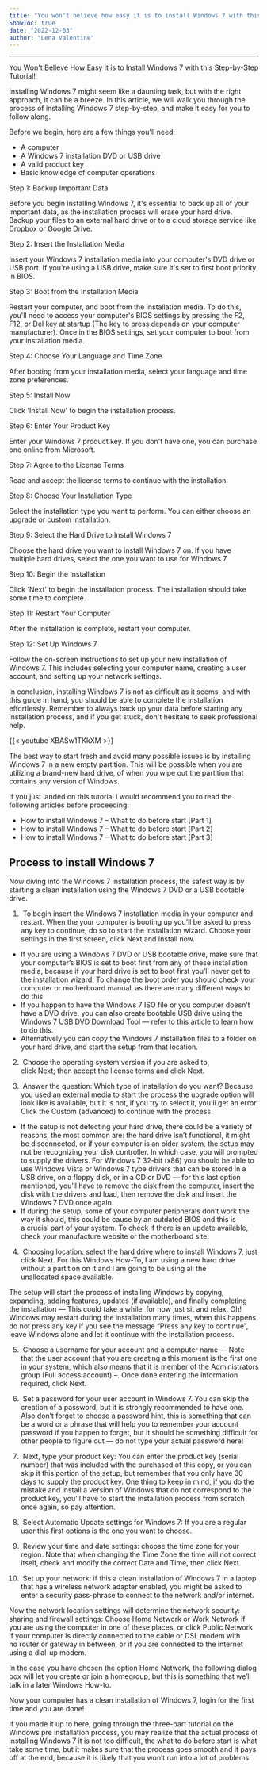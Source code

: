 ```yaml
---
title: "You won't believe how easy it is to install Windows 7 with this step-by-step tutorial!"
ShowToc: true 
date: "2022-12-03"
author: "Lena Valentine"
---
```

*****
You Won't Believe How Easy it is to Install Windows 7 with this Step-by-Step Tutorial!

Installing Windows 7 might seem like a daunting task, but with the right approach, it can be a breeze. In this article, we will walk you through the process of installing Windows 7 step-by-step, and make it easy for you to follow along.

Before we begin, here are a few things you'll need:

- A computer
- A Windows 7 installation DVD or USB drive
- A valid product key
- Basic knowledge of computer operations

Step 1: Backup Important Data

Before you begin installing Windows 7, it's essential to back up all of your important data, as the installation process will erase your hard drive. Backup your files to an external hard drive or to a cloud storage service like Dropbox or Google Drive.

Step 2: Insert the Installation Media

Insert your Windows 7 installation media into your computer's DVD drive or USB port. If you're using a USB drive, make sure it's set to first boot priority in BIOS.

Step 3: Boot from the Installation Media

Restart your computer, and boot from the installation media. To do this, you'll need to access your computer's BIOS settings by pressing the F2, F12, or Del key at startup (The key to press depends on your computer manufacturer). Once in the BIOS settings, set your computer to boot from your installation media.

Step 4: Choose Your Language and Time Zone

After booting from your installation media, select your language and time zone preferences.

Step 5: Install Now

Click 'Install Now' to begin the installation process.

Step 6: Enter Your Product Key

Enter your Windows 7 product key. If you don't have one, you can purchase one online from Microsoft.

Step 7: Agree to the License Terms

Read and accept the license terms to continue with the installation.

Step 8: Choose Your Installation Type

Select the installation type you want to perform. You can either choose an upgrade or custom installation.

Step 9: Select the Hard Drive to Install Windows 7

Choose the hard drive you want to install Windows 7 on. If you have multiple hard drives, select the one you want to use for Windows 7.

Step 10: Begin the Installation

Click 'Next' to begin the installation process. The installation should take some time to complete.

Step 11: Restart Your Computer

After the installation is complete, restart your computer.

Step 12: Set Up Windows 7

Follow the on-screen instructions to set up your new installation of Windows 7. This includes selecting your computer name, creating a user account, and setting up your network settings.

In conclusion, installing Windows 7 is not as difficult as it seems, and with this guide in hand, you should be able to complete the installation effortlessly. Remember to always back up your data before starting any installation process, and if you get stuck, don't hesitate to seek professional help.

{{< youtube XBASw1TKkXM >}} 



The best way to start fresh and avoid many possible issues is by installing Windows 7 in a new empty partition. This will be possible when you are utilizing a brand-new hard drive, of when you wipe out the partition that contains any version of Windows. 
 
If you just landed on this tutorial I would recommend you to read the following articles before proceeding:
 
- How to install Windows 7 – What to do before start [Part 1]
 - How to install Windows 7 – What to do before start [Part 2]
 - How to install Windows 7 – What to do before start [Part 3]

 
## Process to install Windows 7
 
Now diving into the Windows 7 installation process, the safest way is by starting a clean installation using the Windows 7 DVD or a USB bootable drive.
 
1.  To begin insert the Windows 7 installation media in your computer and restart. When the your computer is booting up you’ll be asked to press any key to continue, do so to start the installation wizard. Choose your settings in the first screen, click Next and Install now.
 

 
- If you are using a Windows 7 DVD or USB bootable drive, make sure that your computer’s BIOS is set to boot first from any of these installation media, because if your hard drive is set to boot first you’ll never get to the installation wizard. To change the boot order you should check your computer or motherboard manual, as there are many different ways to do this.
 - If you happen to have the Windows 7 ISO file or you computer doesn’t have a DVD drive, you can also create bootable USB drive using the Windows 7 USB DVD Download Tool — refer to this article to learn how to do this.
 - Alternatively you can copy the Windows 7 installation files to a folder on your hard drive, and start the setup from that location.

 
2.  Choose the operating system version if you are asked to, click Next; then accept the license terms and click Next.
 
3.  Answer the question: Which type of installation do you want? Because you used an external media to start the process the upgrade option will look like is available, but it is not, if you try to select it, you’ll get an error. Click the Custom (advanced) to continue with the process.
 
- If the setup is not detecting your hard drive, there could be a variety of reasons, the most common are: the hard drive isn’t functional, it might be disconnected, or if your computer is an older system, the setup may not be recognizing your disk controller. In which case, you will prompted to supply the drivers. For Windows 7 32-bit (x86) you should be able to use Windows Vista or Windows 7 type drivers that can be stored in a USB drive, on a floppy disk, or in a CD or DVD — for this last option mentioned, you’ll have to remove the disk from the computer, insert the disk with the drivers and load, then remove the disk and insert the Windows 7 DVD once again.
 - If during the setup, some of your computer peripherals don’t work the way it should, this could be cause by an outdated BIOS and this is a crucial part of your system. To check if there is an update available, check your manufacture website or the motherboard site.

 
4.  Choosing location: select the hard drive where to install Windows 7, just click Next. For this Windows How-To, I am using a new hard drive without a partition on it and I am going to be using all the unallocated space available.
 
The setup will start the process of installing Windows by copying, expanding, adding features, updates (if available), and finally completing the installation — This could take a while, for now just sit and relax. Oh! Windows may restart during the installation many times, when this happens do not press any key if you see the message “Press any key to continue”, leave Windows alone and let it continue with the installation process.
 
5.  Choose a username for your account and a computer name — Note that the user account that you are creating a this moment is the first one in your system, which also means that it is member of the Administrators group (Full access account) –. Once done entering the information required, click Next.
 
6.  Set a password for your user account in Windows 7. You can skip the creation of a password, but it is strongly recommended to have one. Also don’t forget to choose a password hint, this is something that can be a word or a phrase that will help you to remember your account password if you happen to forget, but it should be something difficult for other people to figure out — do not type your actual password here!
 
7.  Next, type your product key: You can enter the product key (serial number) that was included with the purchased of this copy, or you can skip it this portion of the setup, but remember that you only have 30 days to supply the product key. One thing to keep in mind, if you do the mistake and install a version of Windows that do not correspond to the product key, you’ll have to start the installation process from scratch once again, so pay attention.
 
8.  Select Automatic Update settings for Windows 7: If you are a regular user this first options is the one you want to choose.
 
9.  Review your time and date settings: choose the time zone for your region. Note that when changing the Time Zone the time will not correct itself, check and modify the correct Date and Time, then click Next.
 
10.  Set up your network: if this a clean installation of Windows 7 in a laptop that has a wireless network adapter enabled, you might be asked to enter a security pass-phrase to connect to the network and/or internet.
 
Now the network location settings will determine the network security: sharing and firewall settings: Choose Home Network or Work Network if you are using the computer in one of these places, or click Public Network if your computer is directly connected to the cable or DSL modem with no router or gateway in between, or if you are connected to the internet using a dial-up modem. 
 
In the case you have chosen the option Home Network, the following dialog box will let you create or join a homegroup, but this is something that we’ll talk in a later Windows How-to.
 
Now your computer has a clean installation of Windows 7, login for the first time and you are done!
 
If you made it up to here, going through the three-part tutorial on the Windows pre installation process, you may realize that the actual process of installing Windows 7 it is not too difficult, the what to do before start is what take some time, but it makes sure that the process goes smooth and it pays off at the end, because it is likely that you won’t run into a lot of problems.





